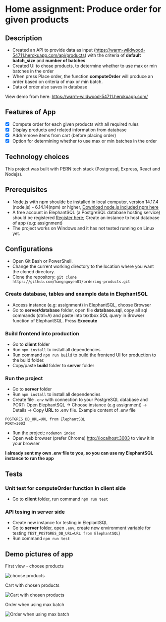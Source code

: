 # Home assignment: Produce order for given products

## Description
* Created an API to provide data as input (https://warm-wildwood-54711.herokuapp.com/api/products) with the criteria of **default batch_size** and **number of batches**
* Created UI to chose products, to determine whether to use max or min batches in the order
* When press Place order, the function **computeOrder** will produce an order based on criteria of max or min batch.
* Data of order also saves in database 

View demo from here: https://warm-wildwood-54711.herokuapp.com/

## Features of App
- [x] Compute order for each given products with all required rules
- [x] Display products and related information from database
- [x] Add/remove items from cart (before placing order)
- [x] Option for determining whether to use max or min batches in the order

## Technology choices
This project was built with PERN tech stack (Postgresql, Express, React and Nodejs).

## Prerequisites
* Node.js with npm shoulde be installed in local computer, version 14.17.4 (node.js) - 6.14.14(npm) or higher, [Download node.js included npm here](https://nodejs.org/en/download/)
* A free account in ElephantSQL (a PostgreSQL database hosting service) should be registered [Register here](https://www.elephantsql.com/plans.html); Create an instance to host database of app (e.g: assignment)
* The project works on Windows and it has not tested running on Linux yet.

## Configurations
* Open Git Bash or PowerShell.
* Change the current working directory to the location where you want the cloned directory.
* Clone the repository: `git clone https://github.com/hangnguyen81/ordering-products.git`

### Create database, tables and example data in ElephantSQL
* Access instance (e.g: assignment) in ElephantSQL, choose Browser
* Go to **server/database** folder, open file **database.sql**, copy all sql commands (ctrl+A) and paste into textbox *SQL query* in Browser function of ElephantSQL. Press **Excecute** 

### Build frontend into production
* Go to **client** folder
* Run `npm install` to install all dependencies 
* Run command `npm run build` to build the frontend UI for production to the build folder.
* Copy/paste **build** folder to **server** folder

### Run the project
* Go to **server** folder
* Run `npm install` to install all dependencies
* Create file `.env` with connection to your PostgreSQL database and PORT: Open ElephantSQL -> Choose instance (e.g assignment) -> Details -> Copy **URL** to .env file. Example content of .env file
````
POSTGRES_DB_URL=URL from ElephantSQL
PORT=3003
````
* Run the project: `nodemon index`
* Open web browser (prefer Chrome) [http://localhost:3003](http://localhost:3003) to view it in your browser

**I already sent my own .env file to you, so you can use my ElephantSQL instance to run the app**

## Tests
### Unit test for computeOrder function in client side
* Go to **client** folder, run command `npm run test`
### API tesing in server side
* Create new instance for testing in EleplantSQL
* Go to **server** folder, open `.env`, create new environment variable for testing `TEST_POSTGRES_DB_URL=URL from ElephantSQL`)
* Run command `npm run test`

## Demo pictures of app
First view - choose products

![choose products](https://i.ibb.co/qMkn9pc/1.jpg)

Cart with chosen products

![Cart with chosen products](https://i.ibb.co/Ctcbcbq/2.jpg)

Order when using max batch

![Order when using max batch](https://i.ibb.co/1L80Xxd/3.jpg)

